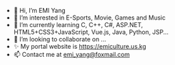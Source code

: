 - 👋 Hi, I’m EMI Yang
- 👀 I’m interested in E-Sports, Movie, Games and Music
- 🌱 I’m currently learning C, C++, C#, ASP.NET, HTML5+CSS3+JavaScript, Vue.js, Java, Python, JSP...
- 💞️ I’m looking to collaborate on ...
- ✨ My portal website is https://emiculture.us.kg
- 📫 Contact me at emi_yang@foxmail.com
